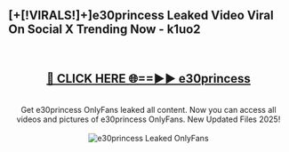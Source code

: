 <h2>[+[!VIRALS!]+]e30princess Leaked Video Viral On Social X Trending Now - k1uo2</h2>
<br>
<div align="center">
<h2><a href="https://libra.edu.pl?e30princess" rel="nofollow">🔴 CLICK HERE 🌐==►► e30princess</a></h2>
<br>
Get e30princess OnlyFans leaked all content. Now you can access all videos and pictures of e30princess OnlyFans. New Updated Files 2025!
<br>
<br>
<a href="https://libra.edu.pl?e30princess" rel="nofollow" data-target="animated-image.originalLink"><img src="https://i.ibb.co.com/WyWwxjT/player-gif2.gif" alt="e30princess Leaked OnlyFans" style="max-width: 100%; display: inline-block;" data-target="animated-image.originalImage"></a>
</div>
<br>